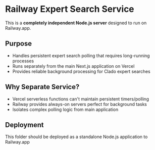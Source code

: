 # Railway Expert Search Service

This is a **completely independent Node.js server** designed to run on Railway.app.

## Purpose
- Handles persistent expert search polling that requires long-running processes
- Runs separately from the main Next.js application on Vercel
- Provides reliable background processing for Clado expert searches

## Why Separate Service?
- Vercel serverless functions can't maintain persistent timers/polling
- Railway provides always-on servers perfect for background tasks
- Isolates complex polling logic from main application

## Deployment
This folder should be deployed as a standalone Node.js application to Railway.app